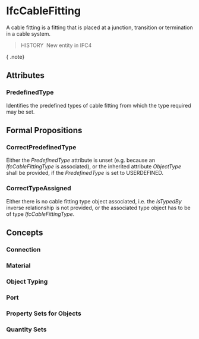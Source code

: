# IfcCableFitting

A cable fitting is a fitting that is placed at a junction, transition or termination in a cable system.

> HISTORY&nbsp; New entity in IFC4

{ .note}
>

## Attributes

### PredefinedType
Identifies the predefined types of cable fitting from which the type required may be set.

## Formal Propositions

### CorrectPredefinedType
Either the _PredefinedType_ attribute is unset (e.g. because an _IfcCableFittingType_ is associated), or the inherited attribute _ObjectType_ shall be provided, if the _PredefinedType_ is set to USERDEFINED.

### CorrectTypeAssigned
Either there is no cable fitting type object associated, i.e. the _IsTypedBy_ inverse relationship is not provided, or the associated type object has to be of type _IfcCableFittingType_.

## Concepts

### Connection


### Material


### Object Typing


### Port


### Property Sets for Objects


### Quantity Sets


